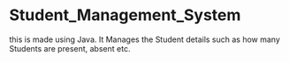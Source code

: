 # Student_Management_System
this is made using Java. It Manages the Student details such as how many Students are present, absent etc.
